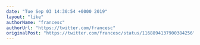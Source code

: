```yaml
---
date: "Tue Sep 03 14:30:54 +0000 2019"
layout: "like"
authorName: "francesc"
authorUrl: "https://twitter.com/francesc"
originalPost: "https://twitter.com/francesc/status/1168894137900384256"
---
```

